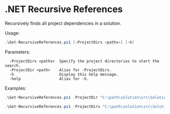 # .NET Recursive References
Recursively finds all project dependencies in a solution.

Usage:
```ps1
.\Get-RecursiveReferences.ps1 [-ProjectDirs <paths>] [-h]
```

Parameters:
```
  -ProjectDirs <paths>  Specify the project directories to start the search.
  -ProjectDir <path>    Alias for -ProjectDirs.
  -h                    Display this help message.
  -help                 Alias for -h.
```

Examples:
```ps1
.\Get-RecursiveReferences.ps1 -ProjectDir "C:\path\solution\src\Solution.Api\"
```
```ps1
.\Get-RecursiveReferences.ps1 -ProjectDirs "C:\path\solution\src\Solution.Api\", "C:\path\solution\src\Solution.Infrastructure\"
```
